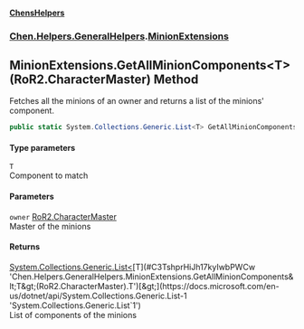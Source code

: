 
#### [ChensHelpers](./index 'index')

### [Chen.Helpers.GeneralHelpers](./ETEQ0RLckShPNesJc2reiw 'Chen.Helpers.GeneralHelpers').[MinionExtensions](./kEQcC4U93L0Ef83VPTXzFg 'Chen.Helpers.GeneralHelpers.MinionExtensions')

## MinionExtensions.GetAllMinionComponents&lt;T&gt;(RoR2.CharacterMaster) Method
Fetches all the minions of an owner and returns a list of the minions' component.  
```csharp
public static System.Collections.Generic.List<T> GetAllMinionComponents<T>(this RoR2.CharacterMaster owner);
```

#### Type parameters
<a name='C3TshprHiJh17kyIwbPWCw'></a>
`T`  
Component to match  
  

#### Parameters
<a name='pJOU8MuqoMHRe8UlBmWYCA'></a>
`owner` [RoR2.CharacterMaster](https://docs.microsoft.com/en-us/dotnet/api/RoR2.CharacterMaster 'RoR2.CharacterMaster')  
Master of the minions  
  

#### Returns
[System.Collections.Generic.List&lt;](https://docs.microsoft.com/en-us/dotnet/api/System.Collections.Generic.List-1 'System.Collections.Generic.List`1')[T](#C3TshprHiJh17kyIwbPWCw 'Chen.Helpers.GeneralHelpers.MinionExtensions.GetAllMinionComponents&lt;T&gt;(RoR2.CharacterMaster).T')[&gt;](https://docs.microsoft.com/en-us/dotnet/api/System.Collections.Generic.List-1 'System.Collections.Generic.List`1')  
List of components of the minions  
